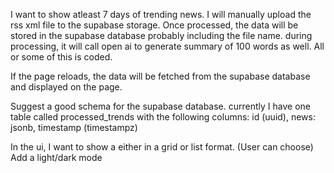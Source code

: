 I want to show atleast 7 days of trending news.
I will manually upload the rss xml file to the supabase storage.
Once processed, the data will be stored in the supabase database probably including the file name.
during processing, it will call open ai to generate summary of 100 words as well.
All or some of this is coded.

If the page reloads, the data will be fetched from the supabase database and displayed on the page.

Suggest a good schema for the supabase database.
currently I have one table called processed_trends with the following columns:
id (uuid), news: jsonb, timestamp (timestampz)

In the ui, I want to show a either in a grid or list format. (User can choose)
Add a light/dark mode

